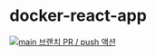 # docker-react-app

[![main 브랜치 PR / push 액션](https://github.com/hooni24/docker-react-app/actions/workflows/build-test-deploy.yml/badge.svg?branch=main)](https://github.com/hooni24/docker-react-app/actions/workflows/build-test-deploy.yml)

